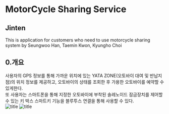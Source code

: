 # MotorCycle Sharing Service
## Jinten
This is application for customers who need to use motorcycle sharing system by Seungwoo Han, Taemin Kwon, Kyungho Choi

## 0.개요
사용자의 GPS 정보를 통해 가까운 위치에 있는 YATA ZONE(오토바이 대여 및 반납지점)의 위치 정보를 제공하고, 오토바이의 상태를 조회한 후
가용한 오토바이를 예약할 수 있게한다.  
또 사용자는 스마트폰을 통해 지정한 오토바이에 부착된 솔레노이드 잠금장치를 제어할 수 있는 키 박스 스마트키 기능을 블루투스 연결을 통해 사용할 수 있다.  
  ![title](https://postfiles.pstatic.net/MjAyMDAzMDNfMTY2/MDAxNTgzMjMxMjM5OTcw.UrakxpIvlxOSNXzIUWAEeKbGcTP1aqRpGqIClYacmEsg.DrrPn2cuztCrAWlSuy-nq4tO2m0ntlTlfu126dHgRq0g.PNG.tom78/%EC%BA%A1%EC%B2%981.PNG?type=w773)
![title](https://postfiles.pstatic.net/MjAyMDAzMDNfMTIx/MDAxNTgzMjMxMjQ1ODE3.neJXELBN5ViAUQwoWg-yaIYgq0oOicVQ9RG4cEu41_4g.uSR05unDmGgcOkkmw8W_e53PrMLCIE2HdsXs6fs4Kwwg.PNG.tom78/%EC%BA%A1%EC%B2%982.PNG?type=w773)
